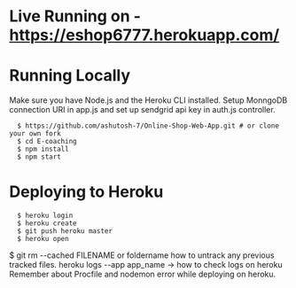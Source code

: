 # Live Running on - https://eshop6777.herokuapp.com/

# Running Locally
Make sure you have Node.js and the Heroku CLI installed.
Setup MonngoDB connection URI in app.js and set up sendgrid api key in auth.js controller.
```
  $ https://github.com/ashutosh-7/Online-Shop-Web-App.git # or clone your own fork
  $ cd E-coaching
  $ npm install
  $ npm start

```




# Deploying to Heroku 
``` 
  $ heroku login    
  $ heroku create
  $ git push heroku master
  $ heroku open
```


$ git rm --cached FILENAME or foldername how to untrack any previous tracked files.
heroku logs --app app_name -> how to check logs on heroku 
Remember about Procfile and nodemon error while deploying on heroku.
